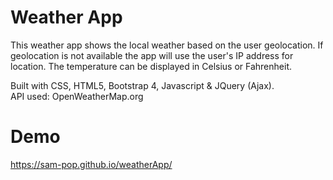 # Weather App

This weather app shows the local weather based on the user geolocation.
If geolocation is not available the app will use the user's IP address for location.
The temperature can be displayed in Celsius or Fahrenheit.

Built with CSS, HTML5, Bootstrap 4, Javascript & JQuery (Ajax). <br>
API used: OpenWeatherMap.org

# Demo
https://sam-pop.github.io/weatherApp/